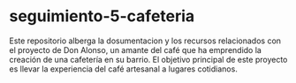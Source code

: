 # seguimiento-5-cafeteria
Este repositorio alberga la dosumentacion y los recursos relacionados con el proyecto de Don Alonso, un amante del café que ha emprendido la creación de una cafetería en su barrio. El objetivo principal de este proyecto es llevar la experiencia del café artesanal a lugares cotidianos.
